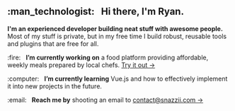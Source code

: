 <h2>:man_technologist: &nbsp; Hi there, I'm Ryan.</h2>
<p><strong>I'm an experienced developer building neat stuff with awesome people.</strong>  Most of my stuff is private, but in my free time I build robust, reusable tools and plugins that are free for all.</p>
<p>:fire: &nbsp; <strong>I’m currently working on</strong> a food platform providing affordable, weekly meals prepared by local chefs.  <a href="https://www.mealbrowse.com">Try it out &rarr;</a></p>
<p>:computer: &nbsp; <strong>I’m currently learning</strong> Vue.js and how to effectively implement it into new projects in the future.</p>
<p>:email: &nbsp; <strong>Reach me by</strong> shooting an email to <a href="mailto:contact@snazzii.com">contact@snazzii.com &rarr;</a></p>
